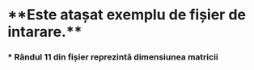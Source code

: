 <h1> **Este atașat exemplu de fișier de intarare.**
<h3> * Rândul 11 din fișier reprezintă dimensiunea matricii
